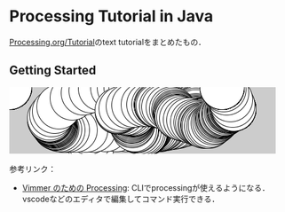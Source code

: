 # Processing Tutorial in Java
[Processing.org/Tutorial](https://processing.org/tutorials)のtext tutorialをまとめたもの．

## Getting Started
![getting_started](https://github.com/KotaTakeda/processing_learning/blob/master/from_org_java/getting_started/output.png)

参考リンク：
- [Vimmer のための Processing](https://qiita.com/utahkaA/items/d85bc2cff6ec94e5d16b): CLIでprocessingが使えるようになる．vscodeなどのエディタで編集してコマンド実行できる．
